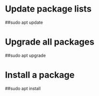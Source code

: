  # Update package lists
##sudo apt update    
  # Upgrade all packages
##sudo apt upgrade    
# Install a package
##sudo apt install <package>  
